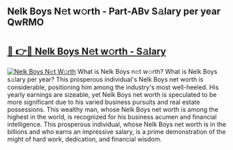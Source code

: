 ## Nelk Boys N𝚎t w𝚘rth - Part-ABv S𝚊lary per year QwRMO

# <h2><a href="http://gc1z46p.nevu.top/?p=Nelk+Boys">🔗 👉🔴 Nelk Boys N𝚎t w𝚘rth - S𝚊lary</a></h2>

[![Nelk Boys N𝚎t W𝚘rth](https://i.imgur.com/Oavwk0R.jpeg)](http://gc1z46p.nevu.top/?p=Nelk+Boys)
What is Nelk Boys n𝚎t w𝚘rth? What is Nelk Boys s𝚊lary per year?
This prosperous individual's Nelk Boys net worth is considerable, positioning him among the industry's most well-heeled. His yearly earnings are sizeable, yet Nelk Boys net worth is speculated to be more significant due to his varied business pursuits and real estate possessions. This wealthy man, whose Nelk Boys net worth is among the highest in the world, is recognized for his business acumen and financial intelligence. This prosperous individual, whose Nelk Boys net worth is in the billions and who earns an impressive salary, is a prime demonstration of the might of hard work, dedication, and financial wisdom.
